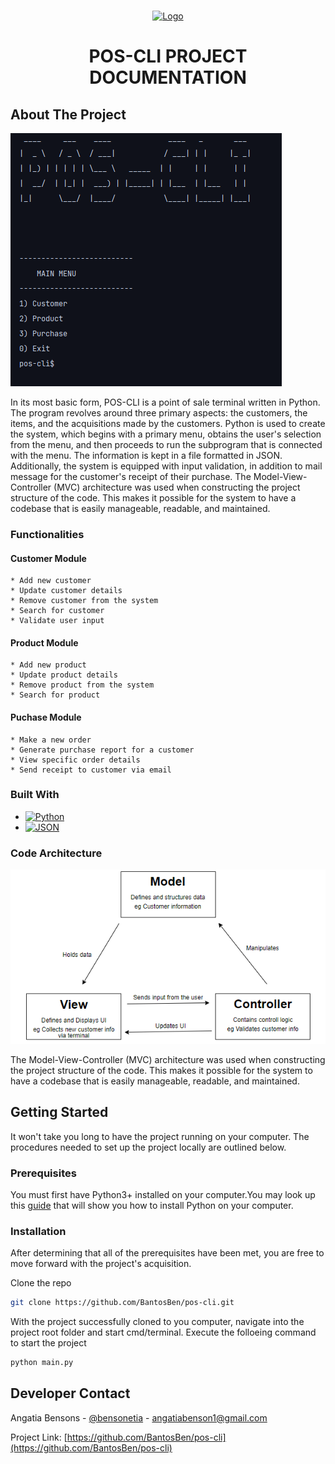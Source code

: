 <a name="readme-top"></a>

<!-- PROJECT LOGO -->
<br />
<div align="center">
  <a href="https://github.com/BantosBen/pos-cli">
    <img src="https://jengaschool.com/wp-content/uploads/2020/08/JENGA-School-Head.png" alt="Logo" width="80" height="80">
  </a>

<h1 align="center">POS-CLI PROJECT DOCUMENTATION</h1>

</div>


<!-- ABOUT THE PROJECT -->
## About The Project

[![Main Page][product-screenshot]](https://github.com/BantosBen/pos-cli)

In its most basic form, POS-CLI is a point of sale terminal written in Python. The program revolves around three primary aspects: the customers, the items, and the acquisitions made by the customers. Python is used to create the system, which begins with a primary menu, obtains the user's selection from the menu, and then proceeds to run the subprogram that is connected with the menu. The information is kept in a file formatted in JSON. Additionally, the system is equipped with input validation, in addition to mail message for the customer's receipt of their purchase.
The Model-View-Controller (MVC) architecture was used when constructing the project structure of the code. This makes it possible for the system to have a codebase that is easily manageable, readable, and maintained.


### Functionalities
  #### Customer Module
    * Add new customer
    * Update customer details
    * Remove customer from the system
    * Search for customer
    * Validate user input
  #### Product Module
    * Add new product
    * Update product details
    * Remove product from the system
    * Search for product
  #### Puchase Module
    * Make a new order
    * Generate purchase report for a customer
    * View specific order details
    * Send receipt to customer via email


### Built With

* [![Python][Python]][python-url]
* [![JSON][JSON]][json-url]


### Code Architecture

[![Code Architecture][mvc]](https://github.com/BantosBen/pos-cli)

The Model-View-Controller (MVC) architecture was used when constructing the project structure of the code. This makes it possible for the system to have a codebase that is easily manageable, readable, and maintained.

<!-- GETTING STARTED -->
## Getting Started

It won't take you long to have the project running on your computer. The procedures needed to set up the project locally are outlined below.

### Prerequisites

You must first have Python3+ installed on your computer.You may look up this [guide](https://www.python.org/about/gettingstarted/) that will show you how to install Python on your computer.

### Installation

After determining that all of the prerequisites have been met, you are free to move forward with the project's acquisition.

Clone the repo
   ```sh
   git clone https://github.com/BantosBen/pos-cli.git
   ```
With the project successfully cloned to you computer, navigate into the project root folder and start cmd/terminal. Execute the folloeing command to start the project
   ```sh
   python main.py
   ```


<!-- CONTACT -->
## Developer Contact

Angatia Bensons - [@bensonetia](https://twitter.com/bensonetia) - angatiabenson1@gmail.com

Project Link: [https://github.com/BantosBen/pos-cli](https://github.com/BantosBen/pos-cli)



<!-- MARKDOWN LINKS & IMAGES -->
[product-screenshot]: images/screenshot.PNG
[mvc]: images/mvc.PNG
[python]: https://img.shields.io/badge/python-356C9B?style=for-the-badge&logo=python&logoColor=white
[python-url]: https://python.org/
[json]: https://img.shields.io/badge/Json-ADADAD?style=for-the-badge&logo=json&logoColor=61DAFB
[json-url]: https://json.org/

